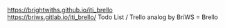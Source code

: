 https://brightwiths.github.io/iti_brello  
https://briws.gitlab.io/iti_brello/
Todo List / Trello analog by BriWS = Brello